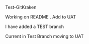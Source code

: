 Test-GitKraken

Working on README . Add to UAT

I have added a TEST branch

Current in Test Branch moving to UAT
